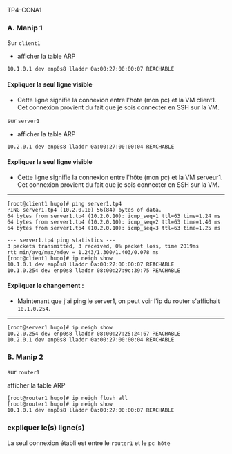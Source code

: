 TP4-CCNA1

### A. Manip 1
Sur `client1`

   - afficher la table ARP
    
    10.1.0.1 dev enp0s8 lladdr 0a:00:27:00:00:07 REACHABLE

 #### Expliquer la seul ligne visible 
 - Cette ligne signifie la connexion entre l'hôte (mon pc) et la VM client1. Cet connexion provient du fait que je sois connecter en SSH sur la VM. 

sur `server1`

   - afficher la table ARP
  

    10.2.0.1 dev enp0s8 lladdr 0a:00:27:00:00:04 REACHABLE

 #### Expliquer la seul ligne visible 
 - Cette ligne signifie la connexion entre l'hôte (mon pc) et la VM serveur1. Cet connexion provient du fait que je sois connecter en SSH sur la VM. 

---

    [root@client1 hugo]# ping server1.tp4
    PING server1.tp4 (10.2.0.10) 56(84) bytes of data.
    64 bytes from server1.tp4 (10.2.0.10): icmp_seq=1 ttl=63 time=1.24 ms
    64 bytes from server1.tp4 (10.2.0.10): icmp_seq=2 ttl=63 time=1.40 ms
    64 bytes from server1.tp4 (10.2.0.10): icmp_seq=3 ttl=63 time=1.25 ms
    
    --- server1.tp4 ping statistics ---
    3 packets transmitted, 3 received, 0% packet loss, time 2019ms
    rtt min/avg/max/mdev = 1.243/1.300/1.403/0.078 ms
    [root@client1 hugo]# ip neigh show
    10.1.0.1 dev enp0s8 lladdr 0a:00:27:00:00:07 REACHABLE
    10.1.0.254 dev enp0s8 lladdr 08:00:27:9c:39:75 REACHABLE

#### Expliquer le changement :

- Maintenant que j'ai ping le server1, on peut voir l'ip du router s'affichait `10.1.0.254`.

---

    [root@server1 hugo]# ip neigh show
    10.2.0.254 dev enp0s8 lladdr 08:00:27:25:24:67 REACHABLE
    10.2.0.1 dev enp0s8 lladdr 0a:00:27:00:00:04 REACHABLE

###  **B. Manip 2**
 sur `router1`

   afficher la table ARP
 
 
    [root@router1 hugo]# ip neigh flush all
    [root@router1 hugo]# ip neigh show
    10.1.0.1 dev enp0s8 lladdr 0a:00:27:00:00:07 REACHABLE



   ### expliquer le(s) ligne(s)

La seul connexion établi est entre le `router1` et le `pc hôte` 


<!--stackedit_data:
eyJoaXN0b3J5IjpbNjg3ODE4NTg1LDE1MTU0NTQ0OTIsMzYzNz
M3OTk1LC05ODQwODczNzksMTEzMTM1NTA5MywxMTk1MTg0ODMz
LDU1ODEyNzUyMCwtMTk1MTU2ODEyOCwtNjYwNDUzMTI5XX0=
-->